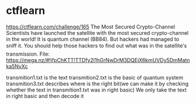 # ctflearn
https://ctflearn.com/challenge/165
The Most Secured Crypto-Channel
Scientists have launched the satellite with the most secured crypto-channel in the world! It is quantum channel (BB84). But hackers had managed to sniff it. You should help those hackers to find out what was in the satellite’s transmission. File: https://mega.nz/#!jfpChKTT!TTDfy2l1hGrNwDrM3DQEjX6kmUVDy5DmMatnka5NvXc

transmition1.txt is the text
transmition2.txt is the basic of quantum system
transmition3.txt describes where is the right bit(we can make it by checking whether the text in transmition1.txt was in right basic)
We only take the text in right basic and then decode it
